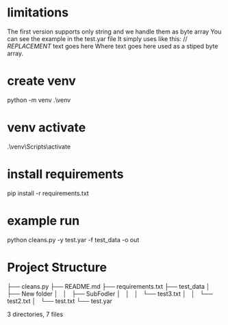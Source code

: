 # limitations
The first version supports only string and we handle them as byte array
You can see the example in the test.yar file
It simply uses like this: // $REPLACEMENT$ text goes here
Where text goes here used as a stiped byte array.

# create venv
python -m venv .\venv

# venv activate
.\venv\Scripts\activate

# install requirements
pip install -r requirements.txt

# example run
python cleans.py -y test.yar -f test_data -o out

# Project Structure

├── cleans.py
├── README.md
├── requirements.txt
├── test_data
│   ├── New folder
│   │   ├── SubFodler
│   │   │   └── test3.txt
│   │   └── test2.txt
│   └── test.txt
└── test.yar

3 directories, 7 files
